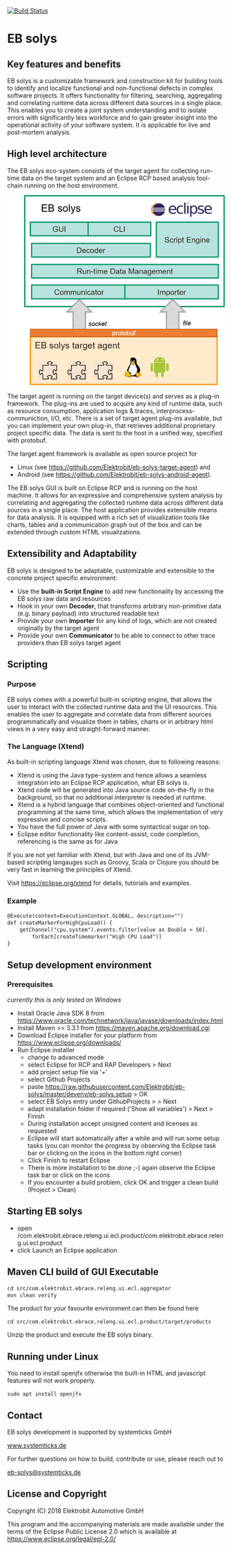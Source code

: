 [![Build Status](https://travis-ci.org/Elektrobit/eb-solys.svg?branch=master)](https://travis-ci.org/Elektrobit/eb-solys)

# EB solys

## Key features and benefits

EB solys is a customizable framework and construction kit for building tools to identify and localize functional and non-functional defects in complex software projects.
It offers functionality for filtering, searching, aggregating  and correlating runtime data across different data sources in a single place.
This enables you to create a joint system understanding and to isolate errors with significantly less workforce and to gain greater insight into the operational activity of your software system. It is applicable for live and post-mortem analysis.

## High level architecture

The EB solys eco-system consists of the target agent for collecting run-time data on the target system and an Eclipse RCP based analysis tool-chain running on the host environment.

![alt text](./resources/eco_system.png "EB solys eco-system")

The target agent is running on the target device(s) and serves as a plug-in framework. The plug-ins are used to acquire any kind of runtime data, such as resource consumption, application logs & traces, interprocess-communiction, I/O, etc.
There is a set of  target agent plug-ins available, but you can implement your own plug-in, that retrieves additional proprietary project specific data. The data is sent to the host in a unified way, specified with protobuf.  

The target agent framework is available as open source project for
* Linux (see https://github.com/Elektrobit/eb-solys-target-agent) and
* Android (see https://github.com/Elektrobit/eb-solys-android-agent).

The EB solys GUI is built on Eclipse RCP and is running on the host machine. It allows for an expressive and comprehensive system analysis by correlating and aggregating the collected runtime data across different data sources in a single place.
The host application provides extensible means for data analysis.
It is equipped with a rich set of visualization tools like charts, tables and a communication graph out of the box and can be extended through custom HTML visualizations.

## Extensibility and Adaptability

EB solys is designed to be adaptable, customizable and extensible to the concrete project specific environment:

* Use the **built-in Script Engine** to add new functionality by accessing the EB solys raw data and resources
* Hook in your own **Decoder**, that transforms arbitrary non-primitive data (e.g. binary payload) into structured readable text
* Provide your own **Importer** for any kind of logs, which are not created originally by the target agent
* Provide your own **Communicator** to be able to connect to other trace providers than EB solys target agent

## Scripting

### Purpose

EB solys comes with a powerful built-in scripting engine, that allows the user to interact with the collected runtime data and the UI resources. This enables the user to aggregate and correlate data from different sources programmatically and visualize them in tables, charts or in arbitrary html views in a very easy and straight-forward manner.

### The Language (Xtend)

As built-in scripting language Xtend was chosen, due to following reasons:

* Xtend is using the Java type-system and hence allows a seamless integration into an Eclipse RCP application, what EB solys is.
* Xtend code will be generated into Java source code on-the-fly in the background, so that no additional interpreter is needed at runtime.
* Xtend is a hybrid language that combines object-oriented and functional programming at the same time, which allows the implementation of very expressive and concise scripts.
* You have the full power of Java with some syntactical sugar on top.
* Eclipse editor functionality like content-assist, code completion, referencing is the same as for Java

If you are not yet familiar with Xtend, but with Java and one of its JVM-based scripting langauges such as Groovy, Scala or Clojure you should be very fast in learning the principles of Xtend.

Visit https://eclipse.org/xtend for details, tutorials and examples.

### Example

```xtend
@Execute(context=ExecutionContext.GLOBAL, description="")
def createMarkerForHighCpuLoad() {
    getChannel("cpu.system").events.filter[value as Double > 50].
        forEach[createTimemarker("High CPU Load")]
}
```

## Setup development environment

### Prerequisites

*currently this is only tested on Windows*

* Install Oracle Java SDK 8 from https://www.oracle.com/technetwork/java/javase/downloads/index.html
* Install Maven >= 3.3.1 from https://maven.apache.org/download.cgi
* Download Eclipse installer for your platform from https://www.eclipse.org/downloads/
* Run Eclipse installer
    - change to advanced mode
    - select Eclipse for RCP and RAP Developers > Next
    - add project setup file via '+'
    - select Github Projects
    - paste https://raw.githubusercontent.com/Elektrobit/eb-solys/master/devenv/eb-solys.setup > OK
    - select EB Solys entry under GithubProjects > <User> > Next
    - adapt installation folder if required ('Show all variables') > Next > Finish
    - During installation accept unsigned content and licenses as requested
    - Eclipse will start automatically after a while and will run some setup tasks (you can monitor the progress by observing the Eclipse task bar or clicking on the icons in the bottom right corner)
    - Click Finish to restart Eclipse
    - There is more installation to be done ;-) again observe the Eclipse task bar or click on the icons
    - If you encounter a build problem, click OK and trigger a clean build (Project > Clean)

## Starting EB solys

* open /com.elektrobit.ebrace.releng.ui.ecl.product/com.elektrobit.ebrace.releng.ui.ecl.product
* click Launch an Eclipse application

## Maven CLI build of GUI Executable

```
cd src/com.elektrobit.ebrace.releng.ui.ecl.aggregator
mvn clean verify
```

The product for your favourite environment can then be found here

```
cd src/com.elektrobit.ebrace.releng.ui.ecl.product/target/products
```

Unzip the product and execute the EB solys binary.


## Running under Linux

You need to install openjfx otherwise the built-in HTML and javascript features will not work properly.
```
sudo apt install openjfx
```

## Contact

EB solys development is supported by systemticks GmbH

www.systemticks.de

For further questions on how to build, contribute or use, please reach out to

eb-solys@systemticks.de

## License and Copyright

Copyright (C) 2018 Elektrobit Automotive GmbH

This program and the accompanying materials are made
available under the terms of the Eclipse Public License 2.0
which is available at https://www.eclipse.org/legal/epl-2.0/
